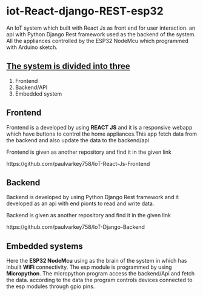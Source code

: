 # iot-React-django-REST-esp32
<p>An IoT system which built with React Js as front end for user interaction. an api with Python Django Rest framework used as the backend of the system. All the appliances controlled by the ESP32 NodeMcu which programmed with Arduino sketch.</p>

<u><h2>The system is divided into three</h2></u>
<ol>
<li>Frontend</li>
<li>Backend/API</li>
<li>Embedded system</li>
</ol>

<h2>Frontend</h2>
<p>Frontend is a developed by using <b>REACT JS</b> and it is a responsive webapp which have buttons to control the home appliances.This app fetch data from the backend and also update the data to the backend/api</p>
<p>Frontend is given as another repository  and find it in the given link</p>
https://github.com/paulvarkey758/IoT-React-Js-Frontend

<h2>Backend</h2>
<p>Backend is developed by using Python Django Rest framework and it developed as an api with end pionts to read and write data.</p>
<p>Backend is given as another repository  and find it in the given link</p>
https://github.com/paulvarkey758/IoT-Django-Backend

<h2>Embedded systems</h2>
<p>Here the <b>ESP32 NodeMcu</b> using as the brain of the system in which has inbuilt <b>WiFi</b> connectivity. The esp module is programmed by using <b>Micropython</b>. The micropython program access the backend/Api and fetch the data. according to the data the program controls devices connected to the esp modules through gpio pins. </p>
